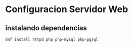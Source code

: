# Configuracion Servidor Web
## instalando dependencias
```console
dnf install httpd php php-mysql php-pgsql
```


